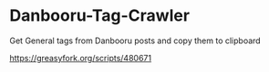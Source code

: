 # Danbooru-Tag-Crawler
Get General tags from Danbooru posts and copy them to clipboard

https://greasyfork.org/scripts/480671
